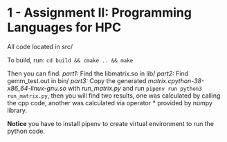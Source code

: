 # 1 - Assignment II: Programming Languages for HPC

All code located in src/

To build, run:
`cd build && cmake .. && make`

Then you can find:
*part1:* Find the libmatrix.so in lib/
*part2:* Find gemm_test.out in bin/
*part3:* Copy the generated *matrix.cpython-38-x86_64-linux-gnu.so* with *run_matrix.py* and run `pipenv run python3 run_matrix.py`, then you will find two results, one was calculated by calling the cpp code, another was calculated via operator * provided by numpy library.

**Notice** you have to install pipenv to create virtual environment to run the python code.
